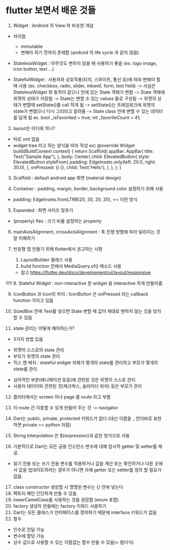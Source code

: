 # flutter 보면서 배운 것들

1. Widget : Android 의 View 와 비슷한 개념
 - 차이점
   * immutable
   * 변해야 하기 전까지 존재함 (android 의 life cycle 과 같지 않음)

 - StatelessWidget : 아무것도 변하지 않을 때 사용하기 좋음 (ex. logo image, icon button, text ...)
 - StatefulWidget : 사용자와 상호작용(터치, 스와이프, 통신 등)에 따라 변해야 할 때 사용 (ex. checkbox, radio, slider, inkwell, form, text field)
  -> 사실은 StatelessWidget 와 동작이 같으나 안에 있는 State 객체가 변함
  -> State 객체에 위젯의 상태가 저장됨
  -> State는 변할 수 있는 values 들로 구성됨
  -> 위젯의 상태가 변할때 setState()를 call 하게 됨
  -> setState()는 프레임워크에 위젯의 state가 변했으니 다시 그리라고 알려줌
  -> State class 안에 변할 수 있는 데이터를 담게 됨 ex. bool _isFavorited = true; int _favoriteCount = 41;

2. layout은 어디에 적나?
  - 따로 xml 없음
  - widget tree 라고 하는 양식을 따라 작성
  ex)
  @override
  Widget build(BuildContext context) {
    return Scaffold(
      appBar: AppBar(
        title: Text("Sample App"),
      ),
      body: Center(
        child: ElevatedButton(
          style: ElevatedButton.styleFrom(
            padding: EdgeInsets.only(left: 20.0, right: 30.0),
          ),
          onPressed: () {},
          child: Text('Hello'),
        ),
      ),
    );
  }

3. Scaffold : default android app 화면 (material design)

4. Container : padding, margin, border, background color 설정하기 위해 사용
 - padding: EdgeInsets.fromLTRB(20, 30, 20, 20), << 이런 방식

5. Expanded : 화면 사이즈 맞추기
  - (property) flex : 크기 비율 설정하는 property 
6. mainAxisAlignment, crossAxisAlignment : 축 진행 방향에 따라 달라지는 것 잘 이해하기

7. 반응형 앱 만들기 위해 flutter에서 권고하는 사항
    1) LayoutBuilder 클래스 사용
    2) build function 안에서 MediaQuery.of() 메소드 사용
    - 참고 https://flutter.dev/docs/development/ui/layout/responsive

!!!!!
8. Stateful Widget : non-interactive 한 widget 을 interactive 하게 만들어줌

9. IconButton 과 Icon의 차이 : IconButton 은 onPressed 라는 callback function 가지고 있음

10. SizedBox 안에 Text를 넣으면 State 변할 때 값이 제대로 변하지 않는 것을 방지할 수 있음

11. state 관리는 어떻게 해야하는가?
 - 3가지 방법 있음
  * 위젯이 스스로의 state 관리
  * 부모가 위젯의 state 관리
  * 믹스 앤 매치 : stateful widget 자체가 몇개의 state를 관리하고 부모가 몇개의 state를 관리
 - 심미적인 부분(애니메이션 등등)에 관련된 것은 위젯이 스스로 관리
 - 사용자 데이터와 관련된 것(체크박스, 슬라이더 위치) 등은 부모가 관리
 
12. 플러터에서는 screen 이나 page 를 route 라고 부름
13. 이 route 간 이동할 수 있게 만들어 주는 것 -> navigator

14. Dart는 public, private, protected 키워드가 없다 (대신 이름을 _ 언더바로 표현하면 private >> python 처럼)
15. String Interpolation 은 ${expression}과 같은 방식으로 사용
16. 기본적으로 Dart는 모든 공용 인스턴스 변수에 대해 암시적 getter 및 setter를 제공. 
 - 읽기 전용 또는 쓰기 전용 변수를 적용하거나 값을 계산 또는 확인하거나 다른 곳에서 값을 업데이트하려는 경우가 아니면 자체 getter 또는 setter를 정의 할 필요가 없음.
17. class constructor 생성할 시 명명된 변수는 {} 안에 넣는다 
18. 팩토리 패턴 간단하게 만들 수 있음
19. lowerCamelCase를 사용하는 것을 권장함 (enum 포함)
20. factory 생성자 만들때는 factory 키워드 사용하기
21. Dart는 모든 클래스가 인터페이스를 정의하기 때문에 interface 키워드가 없음
22. 함수
 - 인수로 전달 가능
 - 변수에 할당 가능
 - 상수 값으로 사용할 수 있는 이름없는 함수 만들 수 있음(= 람다식)